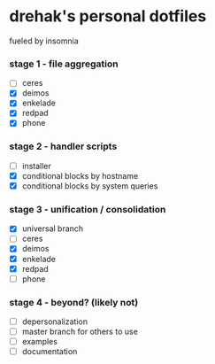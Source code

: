 # drehak's personal dotfiles
fueled by insomnia

### stage 1 - file aggregation
- [ ] ceres
- [x] deimos
- [x] enkelade
- [x] redpad
- [x] phone

### stage 2 - handler scripts
- [ ] installer
- [x] conditional blocks by hostname
- [x] conditional blocks by system queries

### stage 3 - unification / consolidation
- [x] universal branch
- [ ] ceres
- [x] deimos
- [x] enkelade
- [x] redpad
- [ ] phone

### stage 4 - beyond? (likely not)
- [ ] depersonalization
- [ ] master branch for others to use
- [ ] examples
- [ ] documentation
